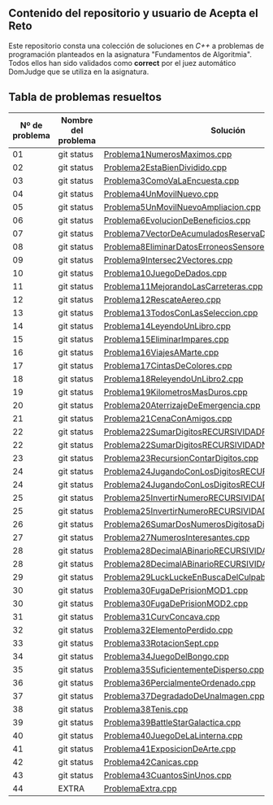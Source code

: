 ## Contenido del repositorio y usuario de Acepta el Reto
Este repositorio consta una colección de soluciones en *C++* a problemas de programación planteados en la asignatura "Fundamentos de Algoritmia".
Todos ellos han sido validados como **correct** por el juez automático DomJudge que se utiliza en la asignatura.

## Tabla de problemas resueltos


|Nº de problema  | Nombre del problema| Solución
|--|--|--|
| 01   | git status     | [Problema1NumerosMaximos.cpp](https://github.com/albercol/FAL/blob/main/Soluciones/Problema1NumerosMaximos.cpp "Problema1NumerosMaximos.cpp")| | |
| 02   | git status     | [Problema2EstaBienDividido.cpp](https://github.com/albercol/FAL/blob/main/Soluciones/ProblemaEstaBienDivididoElVector.cpp "Problema2EstaBienDividido.cpp")| | |
| 03   | git status     | [Problema3ComoVaLaEncuesta.cpp](https://github.com/albercol/FAL/blob/main/Soluciones/problema3ComoVaLaEncuesta.cpp "Problema3ComoVaLaEncuesta.cpp")| | |
| 04   | git status     | [Problema4UnMovilNuevo.cpp](https://github.com/albercol/FAL/blob/main/Soluciones/problema4UnMovilNuevo.cpp "Problema4UnMovilNuevo.cpp")| | |
| 05   | git status     | [Problema5UnMovilNuevoAmpliacion.cpp](https://github.com/albercol/FAL/blob/main/Soluciones/problema5Un%20movil%20nuevo%20ampliacion.cpp "Problema5UnMovilNuevoAmpliacion.cpp")| | |
| 06   | git status     | [Problema6EvolucionDeBeneficios.cpp](https://github.com/albercol/FAL/blob/main/Soluciones/problema6Evolucion%20de%20beneficios.cpp "Problema6EvolucionDeBeneficios.cpp")| | |
| 07   | git status     | [Problema7VectorDeAcumuladosReservaDeElefantes.cpp](https://github.com/albercol/FAL/blob/main/Soluciones/Problema7Vector%20de%20acumulados%20Reserva%20de%20elefantes.cpp "Problema7VectorDeAcumuladosReservaDeElefantes.cpp")| | |
| 08   | git status     | [Problema8EliminarDatosErroneosSensores.cpp](https://github.com/albercol/FAL/blob/main/Soluciones/problema8EliminarDatosErroneos%20Sensores.cpp "Problema8EliminarDatosErroneosSensores.cpp")| | |
| 09   | git status     | [Problema9Intersec2Vectores.cpp](https://github.com/albercol/FAL/blob/main/Soluciones/Problema9Intersec2Vectores.cpp "Problema9Intersec2Vectores.cpp")| | |
| 10   | git status     | [Problema10JuegoDeDados.cpp](https://github.com/albercol/FAL/blob/main/Soluciones/Problema10JuegoDeDados.cpp "Problema10JuegoDeDados.cpp")| | |
| 11   | git status     | [Problema11MejorandoLasCarreteras.cpp](https://github.com/albercol/FAL/blob/main/Soluciones/Problema12Mejorando%20las%20carreteras.cpp "Problema11MejorandoLasCarreteras.cpp")| | |
| 12   | git status     | [Problema12RescateAereo.cpp](https://github.com/albercol/FAL/blob/main/Soluciones/Problema13RescateAereo.cpp "Problema12RescateAereo.cpp")| | |
| 13   | git status     | [Problema13TodosConLasSeleccion.cpp](https://raw.githubusercontent.com/albercol/FAL/main/Soluciones/Problema14TodosConLaSeleccion.cpp?token=AN53V4KNH624KDI5ZEPPIBTBTO7CM "Problema13TodosConLasSeleccion.cpp")| | |
| 14   | git status     | [Problema14LeyendoUnLibro.cpp](https://github.com/albercol/FAL/blob/main/Soluciones/Problema15Releyendo%20un%20libro%20version%201.cpp "Problema14LeyendoUnLibro.cpp")| | |
| 15   | git status     | [Problema15EliminarImpares.cpp](https://raw.githubusercontent.com/albercol/FAL/main/Soluciones/Problema16EliminarImpares.cpp?token=AN53V4J254PI6FGH6AOLSC3BTO7EK "Problema15EliminarImpares.cpp")| | |
| 16   | git status     | [Problema16ViajesAMarte.cpp](https://github.com/albercol/FAL/blob/main/Soluciones/Problema17Viaje%20a%20Marte.cpp "Problema16ViajesAMarte.cpp")| | |
| 17   | git status     | [Problema17CintasDeColores.cpp](https://github.com/albercol/FAL/blob/main/Soluciones/Problema18CintasColores.cpp "Problema17CintasDeColores.cpp")| | |
| 18   | git status     | [Problema18ReleyendoUnLibro2.cpp](https://github.com/albercol/FAL/blob/main/Soluciones/Problema19Releyendo%20un%20libro.cpp "Problema18ReleyendoUnLibro2.cpp")| | |
| 19   | git status     | [Problema19KilometrosMasDuros.cpp](https://github.com/albercol/FAL/blob/main/Soluciones/Problema20KilometrosMasDuros.cpp "Problema19KilometrosMasDuros.cpp")| | |
| 20   | git status     | [Problema20AterrizajeDeEmergencia.cpp](https://github.com/albercol/FAL/blob/main/Soluciones/Problema21Aterrizaje%20de%20emergencia.cpp "Problema20AterrizajeDeEmergencia.cpp")| | |
| 21   | git status     | [Problema21CenaConAmigos.cpp](https://github.com/albercol/FAL/blob/main/Soluciones/Problema22CenaConAmigos.cpp "Problema21CenaConAmigos.cpp")| | |
| 22   | git status     | [Problema22SumarDigitosRECURSIVIDADFINAL.cpp](https://github.com/albercol/FAL/blob/main/Soluciones/Problema30SumarDigitosRECURSIVIDADFINAL.cpp "Problema22SumarDigitosRECURSIVIDADFINAL.cpp")| | |
| 22   | git status     | [Problema22SumarDigitosRECURSIVIDADNOFINAL.cpp](https://github.com/albercol/FAL/blob/main/Soluciones/Problema30SumarDigitosRECURSIVIDADNOFINAL.cpp "Problema22SumarDigitosRECURSIVIDADNOFINAL.cpp")| | |
| 23   | git status     | [Problema23RecursionContarDigitos.cpp](https://github.com/albercol/FAL/blob/main/Soluciones/Problema31RecursionContarDigito.cpp "Problema23RecursionContarDigitos.cpp")| | |
| 24   | git status     | [Problema24JugandoConLosDigitosRECURSIVIDADFINAL.cpp](https://github.com/albercol/FAL/blob/main/Soluciones/Problema32Jugando%20con%20los%20d%C3%ADgitosRECURSIVIDADFINAL.cpp "Problema24JugandoConLosDigitosRECURSIVIDADFINAL.cpp")
| 24   | git status     | [Problema24JugandoConLosDigitosRECURSIVIDADNOFINAL.cpp](https://github.com/albercol/FAL/blob/main/Soluciones/Problema32Jugando%20con%20los%20d%C3%ADgitosRECURSIVIDADNOFINAL.cpp "Problema24JugandoConLosDigitosRECURSIVIDADNOFINAL.cpp")| | |
| 25   | git status     | [Problema25InvertirNumeroRECURSIVIDADFINAL.cpp](https://github.com/albercol/FAL/blob/main/Soluciones/Problema33InvertirNumeroRECURSIONFINAL.cpp "Problema25InvertirNumeroRECURSIVIDADFINAL.cpp")| | |
| 25   | git status     | [Problema25InvertirNumeroRECURSIVIDADNOFINAL.cpp](https://github.com/albercol/FAL/blob/main/Soluciones/Problema33InvertirNumeroRECURSIONNOFINAL.cpp "Problema25InvertirNumeroRECURSIVIDADNOFINAL.cpp")| | |
| 26   | git status     | [Problema26SumarDosNumerosDigitosaDigito.cpp](https://github.com/albercol/FAL/blob/main/Soluciones/Problema34Sumar%20dos%20n%C3%BAmeros%20digito%20a%20digito.cpp "Problema26SumarDosNumerosDigitosaDigito.cpp")| | |
| 27   | git status     | [Problema27NumerosInteresantes.cpp](https://github.com/albercol/FAL/blob/main/Soluciones/Problema35RecursionNumerosInteresantes.cpp "Problema27NumerosInteresantes.cpp")| | |
| 28   | git status     | [Problema28DecimalABinarioRECURSIVIDADFINAL.cpp](https://github.com/albercol/FAL/blob/main/Soluciones/Problema36RecursivoDecimal2BinarioRECURSIVIDADFINAL.cpp "Problema28DecimalABinarioRECURSIVIDADFINAL.cpp")| | |
|  28  | git status      |[Problema28DecimalABinarioRECURSIVIDADNOFINAL.cpp](https://github.com/albercol/FAL/blob/main/Soluciones/Problema36RecursivoDecimal2BinarioRECURSIVIDADNOFINAL.cpp "Problema28DecimalABinarioRECURSIVIDADNOFINAL.cpp")| | |
| 29   | git status     | [Problema29LuckLuckeEnBuscaDelCulpable.cpp](https://github.com/albercol/FAL/blob/main/Soluciones/Problema37LuckyLuckeEnBuscaDelCulpable.cpp "Problema29LuckLuckeEnBuscaDelCulpable.cpp")| | |
| 30   | git status     | [Problema30FugaDePrisionMOD1.cpp](https://github.com/albercol/FAL/blob/main/Soluciones/Problema38-Fuga%20de%20prisionBONITO.cpp "Problema30FugaDePrisionMOD1.cpp")| | |
| 30   | git status     | [Problema30FugaDePrisionMOD2.cpp](https://github.com/albercol/FAL/blob/main/Soluciones/Problema38-Fuga%20de%20prisionCUTRE.cpp "Problema30FugaDePrisionMOD2.cpp")| | |
| 31   | git status     | [Problema31CurvConcava.cpp](https://github.com/albercol/FAL/blob/main/Soluciones/Problema39CurvaConcava.cpp "Problema31CurvConcava.cpp")| | |
| 32   | git status     | [Problema32ElementoPerdido.cpp](https://github.com/albercol/FAL/blob/main/Soluciones/Problema40ElementoPerdido.cpp "Problema32ElementoPerdido.cpp")| | |
| 33   | git status     | [Problema33RotacionSept.cpp](https://github.com/albercol/FAL/blob/main/Soluciones/Problema41RotacionSept2014Recursivo.cpp "Problema33RotacionSept.cpp")| | |
| 34   | git status     | [Problema34JuegoDelBongo.cpp](https://github.com/albercol/FAL/blob/main/Soluciones/Problema42ElJuegoDelBongo.cpp "Problema34JuegoDelBongo.cpp")| | |
| 35   | git status     | [Problema35SuficientementeDisperso.cpp](https://github.com/albercol/FAL/blob/main/Soluciones/Problema43Suficientemente%20disperso.cpp "Problema35SuficientementeDisperso.cpp")| | |
| 36   | git status     | [Problema36PercialmenteOrdenado.cpp](https://github.com/albercol/FAL/blob/main/Soluciones/Problema44Parcialmente%20ordenado.cpp "Problema36PercialmenteOrdenado.cpp")| | |
| 37   | git status     | [Problema37DegradadoDeUnaImagen.cpp](https://github.com/albercol/FAL/blob/main/Soluciones/Problema45Degradado%20de%20una%20imagen.cpp "Problema37DegradadoDeUnaImagen.cpp")| | |
| 38   | git status     | [Problema38Tenis.cpp](https://github.com/albercol/FAL/blob/main/Soluciones/Problema46Tenis.cpp "Problema38Tenis.cpp")| | |
| 39   | git status     | [Problema39BattleStarGalactica.cpp](https://github.com/albercol/FAL/blob/main/Soluciones/Problema47BattleStarGalacticaRecursivo.cpp "Problema39BattleStarGalactica.cpp")| | |
| 40   | git status     | [Problema40JuegoDeLaLinterna.cpp](https://github.com/albercol/FAL/blob/main/Soluciones/Problema48El%20juego%20de%20la%20linterna.cpp "Problema40JuegoDeLaLinterna.cpp")| | |
| 41   | git status     | [Problema41ExposicionDeArte.cpp](https://github.com/albercol/FAL/blob/main/Soluciones/Problema49E13.cpp "Problema41ExposicionDeArte.cpp")| | |
| 42   | git status     | [Problema42Canicas.cpp](https://github.com/albercol/FAL/blob/main/Soluciones/Problema50Canicas.cpp "Problema42Canicas.cpp")| | |
| 43   | git status     | [Problema43CuantosSinUnos.cpp](https://github.com/albercol/FAL/blob/main/Soluciones/Problema51N%C3%BAmeros%20sin%20unos.cpp "Problema43CuantosSinUnos.cpp")| | |
| 44   | EXTRA     | [ProblemaExtra.cpp](https://github.com/albercol/FAL/blob/main/Soluciones/ProblemaDYV-ISABEL.cpp "ProblemaExtra.cpp")| | |
